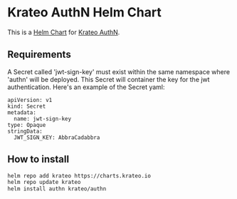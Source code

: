 # Krateo AuthN Helm Chart

This is a [Helm Chart](https://helm.sh/docs/topics/charts/) for [Krateo AuthN](https://github.com/krateoplatformops/authn).

## Requirements

A Secret called 'jwt-sign-key' must exist within the same namespace where 'authn' will be deployed.
This Secret will container the key for the jwt authentication.
Here's an example of the Secret yaml:

```
apiVersion: v1
kind: Secret
metadata:
  name: jwt-sign-key
type: Opaque
stringData:
  JWT_SIGN_KEY: AbbraCadabbra
```

## How to install

```sh
helm repo add krateo https://charts.krateo.io
helm repo update krateo
helm install authn krateo/authn
```
